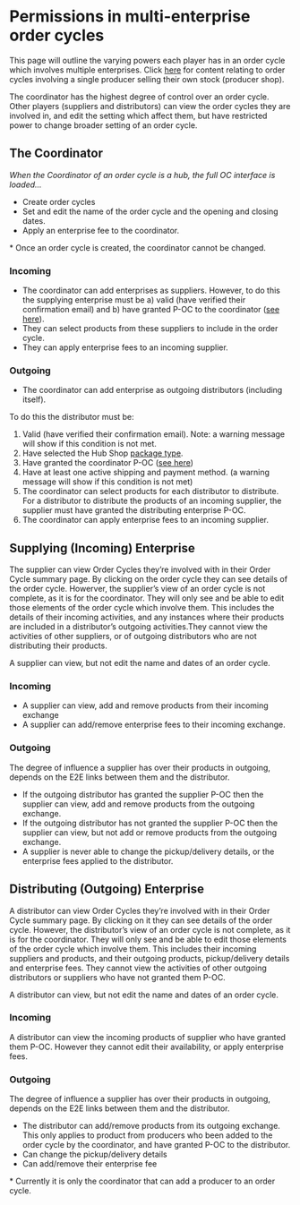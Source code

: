 # Permissions in multi-enterprise order cycles

This page will outline the varying powers each player has in an order cycle which involves multiple enterprises. Click [here](https://github.com/ofn-user-guide/ofn-user-guide-master/tree/d5a1113e673b0e22198ca207b1db61339799868a/order-cycles.md) for content relating to order cycles involving a single producer selling their own stock \(producer shop\).

The coordinator has the highest degree of control over an order cycle. Other players \(suppliers and distributors\) can view the order cycles they are involved in, and edit the setting which affect them, but have restricted power to change broader setting of an order cycle.

## The Coordinator

_When the Coordinator of an order cycle is a hub, the full OC interface is loaded…_

* Create order cycles
* Set and edit the name of the order cycle and the opening and closing dates.
* Apply an enterprise fee to the coordinator.

\* Once an order cycle is created, the coordinator cannot be changed.

### **Incoming**

* The coordinator can add enterprises as suppliers. However, to do this the supplying enterprise must be a\) valid \(have verified their confirmation email\) and b\) have granted P-OC to the coordinator \([see here](enterprise-to-enterprise-permissions-e2es.md)\).
* They can select products from these suppliers to include in the order cycle.
* They can apply enterprise fees to an incoming supplier.

### **Outgoing**

* The coordinator can add enterprise as outgoing distributors \(including itself\).

To do this the distributor must be:

1. Valid \(have verified their confirmation email\). Note: a warning message will show if this condition is not met.
2. Have selected the Hub Shop [package type](../../basic-features/package-types.md).
3. Have granted the coordinator P-OC \([see here](enterprise-to-enterprise-permissions-e2es.md)\)
4. Have at least one active shipping and payment method. \(a warning message will show if this condition is not met\)
5. The coordinator can select products for each distributor to distribute. For a distributor to distribute the products of an incoming supplier, the supplier must have granted the distributing enterprise P-OC.
6. The coordinator can apply enterprise fees to an incoming supplier.

## Supplying \(Incoming\) Enterprise

The supplier can view Order Cycles they’re involved with in their Order Cycle summary page. By clicking on the order cycle they can see details of the order cycle. Howerver, the supplier’s view of an order cycle is not complete, as it is for the coordinator. They will only see and be able to edit those elements of the order cycle which involve them. This includes the details of their incoming activities, and any instances where their products are included in a distributor’s outgoing activities.They cannot view the activities of other suppliers, or of outgoing distributors who are not distributing their products.

A supplier can view, but not edit the name and dates of an order cycle.

### **Incoming**

* A supplier can view, add and remove products from their incoming exchange
* A supplier can add/remove enterprise fees to their incoming exchange.

### **Outgoing**

The degree of influence a supplier has over their products in outgoing, depends on the E2E links between them and the distributor.

* If the outgoing distributor has granted the supplier P-OC then the supplier can view, add and remove products from the outgoing exchange.
* If the outgoing distributor has not granted the supplier P-OC then the supplier can view, but not add or remove products from the outgoing exchange.
* A supplier is never able to change the pickup/delivery details, or the enterprise fees applied to the distributor.

## Distributing \(Outgoing\) Enterprise

A distributor can view Order Cycles they’re involved with in their Order Cycle summary page. By clicking on it they can see details of the order cycle. However, the distributor’s view of an order cycle is not complete, as it is for the coordinator. They will only see and be able to edit those elements of the order cycle which involve them. This includes their incoming suppliers and products, and their outgoing products, pickup/delivery details and enterprise fees. They cannot view the activities of other outgoing distributors or suppliers who have not granted them P-OC.

A distributor can view, but not edit the name and dates of an order cycle.

### **Incoming**

A distributor can view the incoming products of supplier who have granted them P-OC. However they cannot edit their availability, or apply enterprise fees.

### **Outgoing**

The degree of influence a supplier has over their products in outgoing, depends on the E2E links between them and the distributor.

* The distributor can add/remove products from its outgoing exchange. This only applies to product from producers who been added to the order cycle by the coordinator, and have granted P-OC to the distributor.
* Can change the pickup/delivery details
* Can add/remove their enterprise fee

\* Currently it is only the coordinator that can add a producer to an order cycle.

